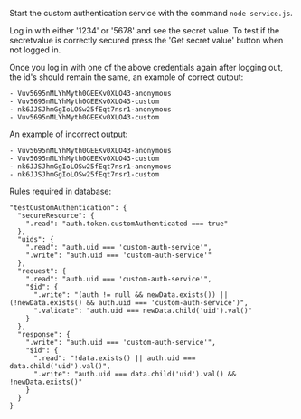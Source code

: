 Start the custom authentication service with the command `node service.js`.

Log in with either '1234' or '5678' and see the secret value. To test if the secretvalue is correctly secured press the 'Get secret value' button when not logged in.

Once you log in with one of the above credentials again after logging out, the id's should remain the same, an example of correct output:

```
- Vuv5695nMLYhMyth0GEEKv0XLO43-anonymous
- Vuv5695nMLYhMyth0GEEKv0XLO43-custom
- nk6JJSJhmGgIoLOSw25fEqt7nsr1-anonymous
- Vuv5695nMLYhMyth0GEEKv0XLO43-custom
```

An example of incorrect output:

```
- Vuv5695nMLYhMyth0GEEKv0XLO43-anonymous
- Vuv5695nMLYhMyth0GEEKv0XLO43-custom
- nk6JJSJhmGgIoLOSw25fEqt7nsr1-anonymous
- nk6JJSJhmGgIoLOSw25fEqt7nsr1-custom
```

Rules required in database:

```
"testCustomAuthentication": {
  "secureResource": {
    ".read": "auth.token.customAuthenticated === true"
  },
  "uids": {
    ".read": "auth.uid === 'custom-auth-service'",
    ".write": "auth.uid === 'custom-auth-service'"
  },
  "request": {
    ".read": "auth.uid === 'custom-auth-service'",
    "$id": {
      ".write": "(auth != null && newData.exists()) || (!newData.exists() && auth.uid === 'custom-auth-service')",
      ".validate": "auth.uid === newData.child('uid').val()"
    }
  },
  "response": {
    ".write": "auth.uid === 'custom-auth-service'",
    "$id": {
      ".read": "!data.exists() || auth.uid === data.child('uid').val()",
      ".write": "auth.uid === data.child('uid').val() && !newData.exists()"
    }
  }
}
```
